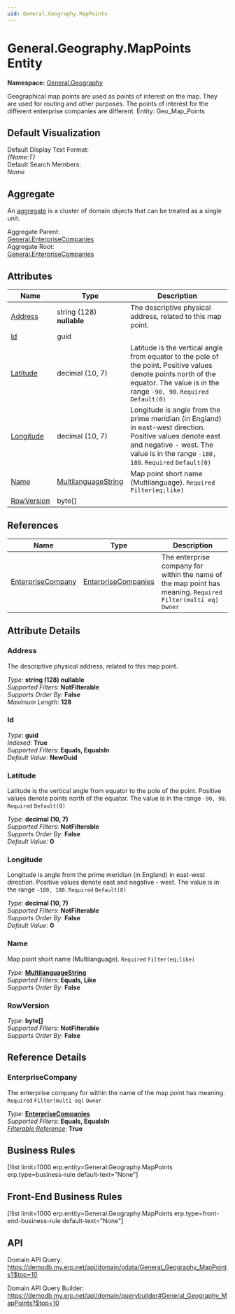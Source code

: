 ```yaml
---
uid: General.Geography.MapPoints
---
```

# General.Geography.MapPoints Entity

**Namespace:** [General.Geography](General.Geography.md)  

Geographical map points are used as points of interest on the map. They are used for routing and other purposes. The points of interest for the different enterprise companies are different. Entity: Geo_Map_Points

## Default Visualization
Default Display Text Format:  
_{Name:T}_  
Default Search Members:  
_Name_  

## Aggregate
An [aggregate](https://docs.erp.net/tech/advanced/concepts/aggregates.html) is a cluster of domain objects that can be treated as a single unit.  

Aggregate Parent:  
[General.EnterpriseCompanies](General.EnterpriseCompanies.md)  
Aggregate Root:  
[General.EnterpriseCompanies](General.EnterpriseCompanies.md)  

## Attributes

| Name | Type | Description |
| ---- | ---- | --- |
| [Address](General.Geography.MapPoints.md#address) | string (128) __nullable__ | The descriptive physical address, related to this map point. 
| [Id](General.Geography.MapPoints.md#id) | guid |  
| [Latitude](General.Geography.MapPoints.md#latitude) | decimal (10, 7) | Latitude is the vertical angle from equator to the pole of the point. Positive values denote points north of the equator. The value is in the range `-90, 90`. `Required` `Default(0)` 
| [Longitude](General.Geography.MapPoints.md#longitude) | decimal (10, 7) | Longitude is angle from the prime meridian (in England) in east-west direction. Positive values denote east and negative - west. The value is in the range `-180, 180`. `Required` `Default(0)` 
| [Name](General.Geography.MapPoints.md#name) | [MultilanguageString](../data-types.md#multilanguagestring) | Map point short name (Multilanguage). `Required` `Filter(eq;like)` 
| [RowVersion](General.Geography.MapPoints.md#rowversion) | byte[] |  

## References

| Name | Type | Description |
| ---- | ---- | --- |
| [EnterpriseCompany](General.Geography.MapPoints.md#enterprisecompany) | [EnterpriseCompanies](General.EnterpriseCompanies.md) | The enterprise company for within the name of the map point has meaning. `Required` `Filter(multi eq)` `Owner` |


## Attribute Details

### Address

The descriptive physical address, related to this map point.

_Type_: **string (128) __nullable__**  
_Supported Filters_: **NotFilterable**  
_Supports Order By_: **False**  
_Maximum Length_: **128**  

### Id

_Type_: **guid**  
_Indexed_: **True**  
_Supported Filters_: **Equals, EqualsIn**  
_Default Value_: **NewGuid**  

### Latitude

Latitude is the vertical angle from equator to the pole of the point. Positive values denote points north of the equator. The value is in the range `-90, 90`. `Required` `Default(0)`

_Type_: **decimal (10, 7)**  
_Supported Filters_: **NotFilterable**  
_Supports Order By_: **False**  
_Default Value_: **0**  

### Longitude

Longitude is angle from the prime meridian (in England) in east-west direction. Positive values denote east and negative - west. The value is in the range `-180, 180`. `Required` `Default(0)`

_Type_: **decimal (10, 7)**  
_Supported Filters_: **NotFilterable**  
_Supports Order By_: **False**  
_Default Value_: **0**  

### Name

Map point short name (Multilanguage). `Required` `Filter(eq;like)`

_Type_: **[MultilanguageString](../data-types.md#multilanguagestring)**  
_Supported Filters_: **Equals, Like**  
_Supports Order By_: **False**  

### RowVersion

_Type_: **byte[]**  
_Supported Filters_: **NotFilterable**  
_Supports Order By_: **False**  


## Reference Details

### EnterpriseCompany

The enterprise company for within the name of the map point has meaning. `Required` `Filter(multi eq)` `Owner`

_Type_: **[EnterpriseCompanies](General.EnterpriseCompanies.md)**  
_Supported Filters_: **Equals, EqualsIn**  
_[Filterable Reference](https://docs.erp.net/dev/domain-api/filterable-references.html)_: **True**  



## Business Rules

[!list limit=1000 erp.entity=General.Geography.MapPoints erp.type=business-rule default-text="None"]

## Front-End Business Rules

[!list limit=1000 erp.entity=General.Geography.MapPoints erp.type=front-end-business-rule default-text="None"]

## API

Domain API Query:
<https://demodb.my.erp.net/api/domain/odata/General_Geography_MapPoints?$top=10>

Domain API Query Builder:
<https://demodb.my.erp.net/api/domain/querybuilder#General_Geography_MapPoints?$top=10>

